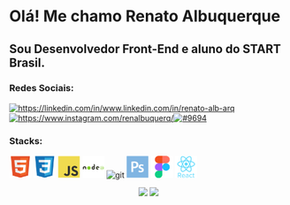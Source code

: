 <h1 aling="center">Olá! Me chamo Renato Albuquerque</h3>

<h2 aling="center">Sou Desenvolvedor Front-End e aluno do START Brasil.  </h2> 

<h3 align="left">Redes Sociais:</h3>
<p align="left">
<a href="https://www.linkedin.com/in/renato-albuquerque-dev" target="_blank"><img align="center" src="https://raw.githubusercontent.com/rahuldkjain/github-profile-readme-generator/master/src/images/icons/Social/linked-in-alt.svg" alt="https://linkedin.com/in/www.linkedin.com/in/renato-alb-arq" height="30" width="40" /></a>
<a href="https://www.instagram.com/renalbuquerq/" target="blank"><img align="center" src="https://raw.githubusercontent.com/rahuldkjain/github-profile-readme-generator/master/src/images/icons/Social/instagram.svg" alt="https://www.instagram.com/renalbuquerq/" height="30" width="40" /></a><a href="https://discord.gg/#9694" target="blank"><img align="center" src="https://raw.githubusercontent.com/rahuldkjain/github-profile-readme-generator/master/src/images/icons/Social/discord.svg" alt="#9694" height="30" width="40" /></a>
</p>

<h3 align="left">Stacks:</h3>
<p align="left">
  <img alt="html5" height="40" width="40" src="https://raw.githubusercontent.com/devicons/devicon/master/icons/html5/html5-original.svg">
  <img alt="css3" height="40" width="40" src="https://raw.githubusercontent.com/devicons/devicon/master/icons/css3/css3-original.svg">
  <img alt="javascript" height="40" width="40" src="https://raw.githubusercontent.com/devicons/devicon/master/icons/javascript/javascript-original.svg">
  <img alt="nodejshttps" height="40" width="40" src="https://raw.githubusercontent.com/devicons/devicon/master/icons/nodejs/nodejs-original-wordmark.svg">
  <img alt="git" width="40" height="40" src="https://www.vectorlogo.zone/logos/git-scm/git-scm-icon.svg">
  <img alt="photoshop" height="40" width="40" src="https://raw.githubusercontent.com/devicons/devicon/master/icons/photoshop/photoshop-plain.svg">
  <img alt="figma" height="40" width="40" src="https://raw.githubusercontent.com/devicons/devicon/master/icons/figma/figma-original.svg">
  <img alt="react" width="40" height="40" src="https://raw.githubusercontent.com/devicons/devicon/master/icons/react/react-original-wordmark.svg">
</p>


  <p align="center">
  <img height="160em" src="https://github-readme-stats.vercel.app/api/top-langs/?username=RenatoAlbuquerque&layout=compact&langs_count=7&theme=midnight-purple"/>
  <img height="160em" src="https://github-readme-stats.vercel.app/api?username=RenatoAlbuquerque&show_icons=true&theme=midnight-purple&include_all_commits=true&count_private=true"/>
  </p>



